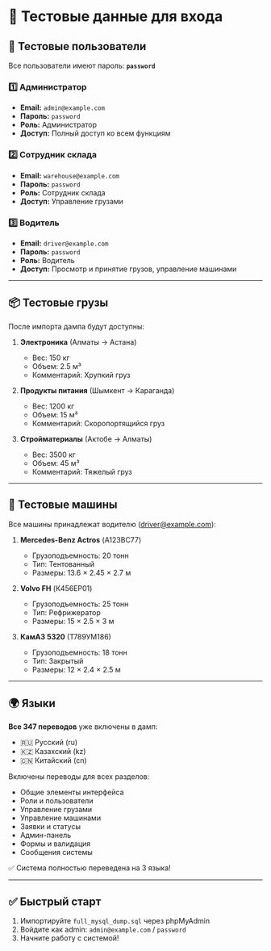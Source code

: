 # 🧪 Тестовые данные для входа

## 👥 Тестовые пользователи

Все пользователи имеют пароль: **`password`**

### 1️⃣ Администратор
- **Email:** `admin@example.com`
- **Пароль:** `password`
- **Роль:** Администратор
- **Доступ:** Полный доступ ко всем функциям

### 2️⃣ Сотрудник склада
- **Email:** `warehouse@example.com`
- **Пароль:** `password`
- **Роль:** Сотрудник склада
- **Доступ:** Управление грузами

### 3️⃣ Водитель
- **Email:** `driver@example.com`
- **Пароль:** `password`
- **Роль:** Водитель
- **Доступ:** Просмотр и принятие грузов, управление машинами

---

## 📦 Тестовые грузы

После импорта дампа будут доступны:

1. **Электроника** (Алматы → Астана)
   - Вес: 150 кг
   - Объем: 2.5 м³
   - Комментарий: Хрупкий груз

2. **Продукты питания** (Шымкент → Караганда)
   - Вес: 1200 кг
   - Объем: 15 м³
   - Комментарий: Скоропортящийся груз

3. **Стройматериалы** (Актобе → Алматы)
   - Вес: 3500 кг
   - Объем: 45 м³
   - Комментарий: Тяжелый груз

---

## 🚛 Тестовые машины

Все машины принадлежат водителю (driver@example.com):

1. **Mercedes-Benz Actros** (А123ВС77)
   - Грузоподъемность: 20 тонн
   - Тип: Тентованный
   - Размеры: 13.6 × 2.45 × 2.7 м

2. **Volvo FH** (К456ЕР01)
   - Грузоподъемность: 25 тонн
   - Тип: Рефрижератор
   - Размеры: 15 × 2.5 × 3 м

3. **КамАЗ 5320** (Т789УМ186)
   - Грузоподъемность: 18 тонн
   - Тип: Закрытый
   - Размеры: 12 × 2.4 × 2.5 м

---

## 🌍 Языки

**Все 347 переводов** уже включены в дамп:
- 🇷🇺 Русский (ru)
- 🇰🇿 Казахский (kz)  
- 🇨🇳 Китайский (cn)

Включены переводы для всех разделов:
- Общие элементы интерфейса
- Роли и пользователи
- Управление грузами
- Управление машинами
- Заявки и статусы
- Админ-панель
- Формы и валидация
- Сообщения системы

✅ Система полностью переведена на 3 языка!

---

## ✅ Быстрый старт

1. Импортируйте `full_mysql_dump.sql` через phpMyAdmin
2. Войдите как admin: `admin@example.com` / `password`
3. Начните работу с системой!

